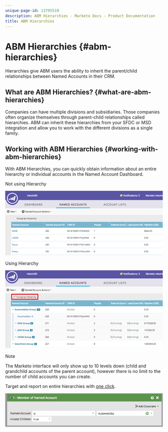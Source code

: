 ```yaml
---
unique-page-id: 13795510
description: ABM Hierarchies - Marketo Docs - Product Documentation
title: ABM Hierarchies
---
```


# ABM Hierarchies {#abm-hierarchies}

Hierarchies give ABM users the ability to inherit the parent/child relationships between Named Accounts in their CRM.

## What are ABM Hierarchies? {#what-are-abm-hierarchies}

Companies can have multiple divisions and subsidiaries. Those companies often organize themselves through parent-child relationships called hierarchies. ABM can inherit these hierarchies from your SFDC or MSD integration and allow you to work with the different divisions as a single family.

## Working with ABM Hierarchies {#working-with-abm-hierarchies}

With ABM Hierarchies, you can quickly obtain information about an entire hierarchy or individual accounts in the Named Account Dashboard.

Not using Hierarchy

![](assets/before.png)

Using Hierarchy

![](assets/after.png)

>[!NOTE]
>
>The Marketo interface will only show up to 10 levels down (child and grandchild accounts of the parent account), however there is no limit to the number of child accounts you can create.

Target and report on entire hierarchies with [one click](/help/marketo/product-docs/target-account-management/engage/account-filters.md#member-of-named-account).

![](assets/member.png)
